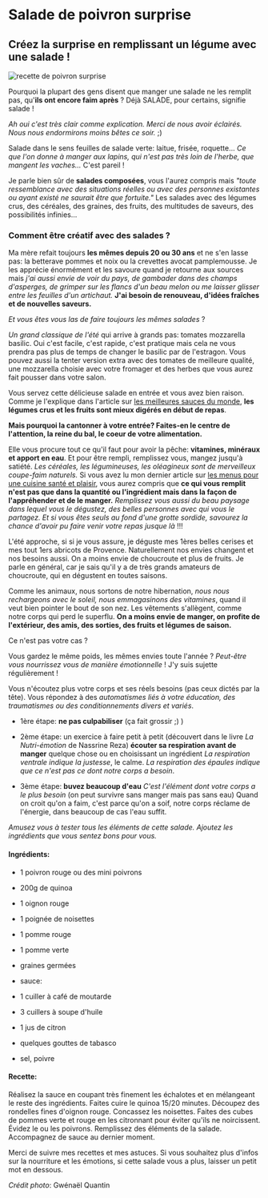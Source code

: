 # Salade de poivron surprise

## Créez la surprise en remplissant un légume avec une salade !

![recette de poivron surprise](img/imgGrande/poivron-surprise.jpg)

Pourquoi la plupart des gens disent que manger une salade ne les remplit pas, qu'**ils ont encore faim après** ?
Déjà SALADE, pour certains, signifie salade !

*Ah oui c'est très clair comme explication.
Merci de nous avoir éclairés.
Nous nous endormirons moins bêtes ce soir.* ;)

Salade dans le sens feuilles de salade verte: laitue, frisée, roquette...
*Ce que l'on donne à manger aux lapins, qui n'est pas très loin de l'herbe, que mangent les vaches...*
C'est pareil !

Je parle bien sûr de **salades composées**, vous l'aurez compris mais *"toute ressemblance avec des situations réelles ou avec des personnes existantes ou ayant existé ne saurait être que fortuite."*
Les salades avec des légumes crus, des céréales, des graines, des fruits, des multitudes de saveurs, des possibilités infinies...

### Comment être créatif avec des salades ?

Ma mère refait toujours **les mêmes depuis 20 ou 30 ans** et ne s'en lasse pas: la betterave pommes et noix ou la crevettes avocat pamplemousse. Je les apprécie énormément et les savoure quand je retourne aux sources mais *j'ai aussi envie de voir du pays, de gambader dans des champs d'asperges, de grimper sur les flancs d'un beau melon ou me laisser glisser entre les feuilles d'un artichaut.*
**J'ai besoin de renouveau, d'idées fraîches et de nouvelles saveurs.** 

*Et vous êtes vous las de faire toujours les mêmes salades* ?

*Un grand classique de l'été* qui arrive à grands pas: tomates mozzarella basilic.
Oui c'est facile, c'est rapide, c'est pratique mais cela ne vous prendra pas plus de temps de changer le basilic par de l'estragon.
Vous pouvez aussi la tenter version extra avec des tomates de meilleure qualité, une mozzarella choisie avec votre fromager et des herbes que vous aurez fait pousser dans votre salon.

Vous servez cette délicieuse salade en entrée et vous avez bien raison. Comme je l'explique dans l'article sur [les meilleures sauces du monde](http://ma-cuisine-creative.com/comment-realiser-la-meilleure-sauce-du-monde/), **les légumes crus et les fruits sont mieux digérés en début de repas**.

**Mais pourquoi la cantonner à votre entrée? Faites-en le centre de l'attention, la reine du bal, le coeur de votre alimentation.**

Elle vous procure tout ce qu'il faut pour avoir la pêche: **vitamines, minéraux et apport en eau**.
Et pour être rempli, remplissez vous, mangez jusqu'à satiété. *Les céréales, les légumineuses, les oléagineux sont de merveilleux coupe-faim naturels.*
Si vous avez lu mon dernier article sur [les menus pour une cuisine santé et plaisir](http://ma-cuisine-creative.com/quel-menu-pour-une-cuisine-sante-et-plaisir/), vous aurez compris que **ce qui vous remplit n'est pas que dans la quantité ou l'ingrédient mais dans la façon de l'appréhender et de le manger.**
*Remplissez vous aussi du beau paysage dans lequel vous le dégustez, des belles personnes avec qui vous le partagez. Et si vous êtes seuls au fond d'une grotte sordide, savourez la chance d'avoir pu faire venir votre repas jusque là* !!!

L'été approche, si si je vous assure, je déguste mes 1ères belles cerises et mes tout 1ers abricots de Provence.
Naturellement nos envies changent et nos besoins aussi.
On a moins envie de choucroute et plus de fruits.
Je parle en général, car je sais qu'il y a de très grands amateurs de choucroute, qui en dégustent en toutes saisons.

Comme les animaux, nous sortons de notre hibernation, *nous nous rechargeons avec le soleil, nous emmagasinons des vitamines*, quand il veut bien pointer le bout de son nez.
Les vêtements s'allègent, comme notre corps qui perd le superflu.
**On a moins envie de manger, on profite de l'extérieur, des amis, des sorties, des fruits et légumes de saison.**

Ce n'est pas votre cas ?

Vous gardez le même poids, les mêmes envies toute l'année ?
*Peut-être vous nourrissez vous de manière émotionnelle* ! J'y suis sujette régulièrement !

Vous n'écoutez plus votre corps et ses réels besoins (pas ceux dictés par la tête).
Vous répondez à des *automatismes liés à votre éducation, des traumatismes ou des conditionnements divers et variés*.

* 1ère étape: **ne pas culpabiliser** (ça fait grossir ;) )

* 2ème étape: un exercice à faire petit à petit (découvert dans le livre *La Nutri-émotion* de Nassrine Reza)
**écouter sa respiration avant de manger** quelque chose ou en choisissant un ingrédient
*La respiration ventrale indique la justesse*, le calme. *La respiration des épaules indique que ce n'est pas ce dont notre corps a besoin*.

* 3ème étape: **buvez beaucoup d'eau**
*C'est l'élément dont votre corps a le plus besoin* (on peut survivre sans manger mais pas sans eau)
Quand on croit qu'on a faim, c'est parce qu'on a soif, notre corps réclame de l'énergie, dans beaucoup de cas l'eau suffit.

*Amusez vous à tester tous les éléments de cette salade.
Ajoutez les ingrédients que vous sentez bons pour vous.*

#### Ingrédients:

* 1 poivron rouge ou des mini poivrons
* 200g de quinoa
* 1 oignon rouge
* 1 poignée de noisettes
* 1 pomme rouge
* 1 pomme verte
* graines germées

* sauce:
* 1 cuiller à café de moutarde
* 3 cuillers à soupe d'huile
* 1 jus de citron
* quelques gouttes de tabasco
* sel, poivre

#### Recette:

Réalisez la sauce en coupant très finement les échalotes et en mélangeant le reste des ingrédients.
Faites cuire le quinoa 15/20 minutes.
Découpez des rondelles fines d'oignon rouge.
Concassez les noisettes.
Faites des cubes de pommes verte et rouge en les citronnant pour éviter qu'ils ne noircissent.
Évidez le ou les poivrons.
Remplissez des éléments de la salade.
Accompagnez de sauce au dernier moment.

Merci de suivre mes recettes et mes astuces.
Si vous souhaitez plus d'infos sur la nourriture et les émotions, si cette salade vous a plus, laisser un petit mot en dessous.


*Crédit photo*: 
Gwénaël Quantin